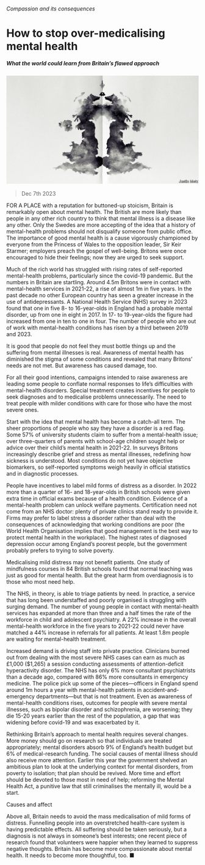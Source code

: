 ###### Compassion and its consequences

# How to stop over-medicalising mental health 

##### What the world could learn from Britain’s flawed approach 

![image](images/20231209_LDD001.jpg) 

> Dec 7th 2023 

FOR A PLACE with a reputation for buttoned-up stoicism, Britain is remarkably open about mental health. The British are more likely than people in any other rich country to think that mental illness is a disease like any other. Only the Swedes are more accepting of the idea that a history of mental-health problems should not disqualify someone from public office. The importance of good mental health is a cause vigorously championed by everyone from the Princess of Wales to the opposition leader, Sir Keir Starmer; employers preach the gospel of well-being. Britons were once encouraged to hide their feelings; now they are urged to seek support. 

Much of the rich world has struggled with rising rates of self-reported mental-health problems, particularly since the covid-19 pandemic. But the numbers in Britain are startling. Around 4.5m Britons were in contact with mental-health services in 2021-22, a rise of almost 1m in five years. In the past decade no other European country has seen a greater increase in the use of antidepressants. A National Health Service (NHS) survey in 2023 found that one in five 8- to 16-year-olds in England had a probable mental disorder, up from one in eight in 2017. In 17- to 19-year-olds the figure had increased from one in ten to one in four. The number of people who are out of work with mental-health conditions has risen by a third between 2019 and 2023. 

It is good that people do not feel they must bottle things up and the suffering from mental illnesses is real. Awareness of mental health has diminished the stigma of some conditions and revealed that many Britons’ needs are not met. But awareness has caused damage, too. 

For all their good intentions, campaigns intended to raise awareness are leading some people to conflate normal responses to life’s difficulties with mental-health disorders. Special treatment creates incentives for people to seek diagnoses and to medicalise problems unnecessarily. The need to treat people with milder conditions  with care for those who have the most severe ones. 

Start with the idea that mental health has become a catch-all term. The sheer proportions of people who say they have a disorder is a red flag. Some 57% of university students claim to suffer from a mental-health issue; over three-quarters of parents with school-age children sought help or advice over their child’s mental health in 2021-22. In surveys Britons increasingly describe grief and stress as mental illnesses, redefining how sickness is understood. Most conditions do not yet have objective biomarkers, so self-reported symptoms weigh heavily in official statistics and in diagnostic processes.

People have incentives to label mild forms of distress as a disorder. In 2022 more than a quarter of 16- and 18-year-olds in British schools were given extra time in official exams because of a health condition. Evidence of a mental-health problem can unlock welfare payments. Certification need not come from an NHS doctor: plenty of private clinics stand ready to provide it. Firms may prefer to label stress a disorder rather than deal with the consequences of acknowledging that working conditions are poor (the World Health Organisation implies that good management is the best way to protect mental health in the workplace). The highest rates of diagnosed depression occur among England’s poorest people, but the government probably prefers  to trying to solve poverty. 

Medicalising mild distress may not benefit patients. One study of mindfulness courses in 84 British schools found that normal teaching was just as good for mental health. But the great harm from overdiagnosis is to those who most need help. 

The NHS, in theory, is able to triage patients by need. In practice, a service that has long been understaffed and poorly organised is struggling with surging demand. The number of young people in contact with mental-health services has expanded at more than three and a half times the rate of the workforce in child and adolescent psychiatry. A 22% increase in the overall mental-health workforce in the five years to 2021-22 could never have matched a 44% increase in referrals for all patients. At least 1.8m people are waiting for mental-health treatment. 

Increased demand is driving staff into private practice. Clinicians burned out from dealing with the most severe NHS cases can earn as much as £1,000 ($1,265) a session conducting assessments of attention-deficit hyperactivity disorder. The NHS has only 6% more consultant psychiatrists than a decade ago, compared with 86% more consultants in emergency medicine. The police pick up some of the pieces—officers in England spend around 1m hours a year with mental-health patients in accident-and-emergency departments—but that is not treatment. Even as awareness of mental-health conditions rises, outcomes for people with severe mental illnesses, such as bipolar disorder and schizophrenia, are worsening; they die 15-20 years earlier than the rest of the population, a gap that was widening before covid-19 and was exacerbated by it. 

Rethinking Britain’s approach to mental health requires several changes. More money should go on research so that individuals are treated appropriately; mental disorders absorb 9% of England’s health budget but 6% of medical-research funding. The social causes of mental illness should also receive more attention. Earlier this year the government shelved an ambitious plan to look at the underlying context for mental disorders, from poverty to isolation; that plan should be revived. More time and effort should be devoted to those most in need of help; reforming the Mental Health Act, a punitive law that still criminalises the mentally ill, would be a start. 

Causes and affect

Above all, Britain needs to avoid the mass medicalisation of mild forms of distress. Funnelling people into an overstretched health-care system is having predictable effects. All suffering should be taken seriously, but a diagnosis is not always in someone’s best interests; one recent piece of research found that volunteers were happier when they learned to suppress negative thoughts. Britain has become more compassionate about mental health. It needs to become more thoughtful, too. ■


